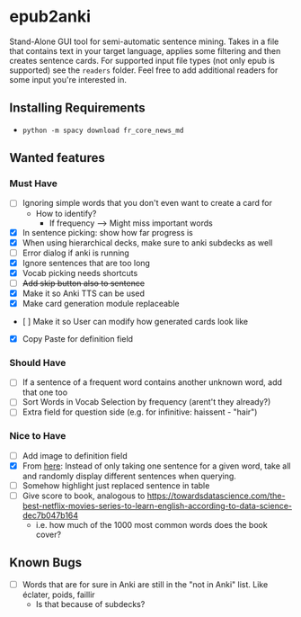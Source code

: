 # epub2anki

Stand-Alone GUI tool for semi-automatic sentence mining. Takes in a file that contains text in your target language, applies some filtering and then creates sentence cards. For supported input file types (not only epub is supported) see the `readers` folder. Feel free to add additional readers for some input you're interested in.

## Installing Requirements

- `python -m spacy download fr_core_news_md`

## Wanted features

### Must Have

- [ ] Ignoring simple words that you don't even want to create a card for
  - How to identify?
    - If frequency --> Might miss important words
- [x] In sentence picking: show how far progress is
- [x] When using hierarchical decks, make sure to anki subdecks as well
- [ ] Error dialog if anki is running
- [x] Ignore sentences that are too long
- [x] Vocab picking needs shortcuts
- [ ] ~~Add skip button also to sentence~~
- [x] Make it so Anki TTS can be used
- [x] Make card generation module replaceable
- [ ] Make it so User can modify how generated cards look like
- [x] Copy Paste for definition field

### Should Have

- [ ] If a sentence of a frequent word contains another unknown word, add that one too
- [ ] Sort Words in Vocab Selection by frequency (arent't they already?)
- [ ] Extra field for question side (e.g. for infinitive: haissent - "hair")

### Nice to Have

- [ ] Add image to definition field
- [x] From [here](https://www.reddit.com/r/Anki/comments/kfhiyp/ideas_about_a_sentence_addon_that_would_repeat/): Instead of only taking one sentence for a given word, take all and randomly display different sentences when querying.
- [ ] Somehow highlight just replaced sentence in table
- [ ] Give score to book, analogous to https://towardsdatascience.com/the-best-netflix-movies-series-to-learn-english-according-to-data-science-dec7b047b164
  - i.e. how much of the 1000 most common words does the book cover?

## Known Bugs

- [ ] Words that are for sure in Anki are still in the "not in Anki" list. Like éclater, poids, faillir
  - Is that because of subdecks?